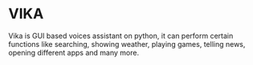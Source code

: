 # VIKA
Vika is GUI based voices assistant on python, it can
perform certain functions like searching, showing
weather, playing games, telling news, opening different
apps and many more.
